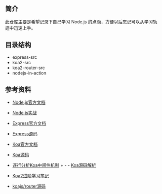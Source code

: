 ## 简介

此仓库主要是希望记录下自己学习 Node.js 的点滴，方便以后忘记可以从学习轨迹中迅速上手。

## 目录结构

- express-src
- koa2-src
- koa2-router-src
- nodejs-in-action

## 参考资料

- [Node.js官方文档](https://nodejs.org/en/docs/)
- [Node.js实战](https://github.com/ShadowWalker627/NodejsInAction/tree/master/code)

- [Express官方文档](http://expressjs.com/)
- [Express源码](https://github.com/expressjs/express)

- [Koa官方文档](https://koajs.com/) 
- [Koa源码](https://github.com/koajs/koa)
- [逐行分析Koa中间件机制](https://juejin.im/post/5c7decbbe51d454a7c5e8474) + - - [Koa源码解析](https://developers.weixin.qq.com/community/develop/article/doc/0000e4c9290bc069f3380e7645b813)
- [Koa2进阶学习笔记](https://github.com/chenshenhai/koa2-note)
- [koajs/router源码](https://github.com/koajs/router)

